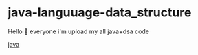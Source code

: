 # java-languuage-data_structure

<p> Hello 👋 everyone i'm upload my all java+dsa code</p>
<a href="https://docs.oracle.com/javase/tutorial/index.html"> java </a>
